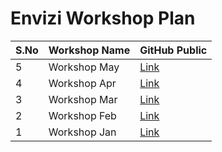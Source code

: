 # Envizi Workshop Plan

<table>
    <thead>
        <th>S.No</th>
        <th>Workshop Name</th>
        <th>GitHub Public</th>
    </thead>
    <tr>
        <td>5</td>
        <td>Workshop May</td>
        <td><a href="./readme-05-may.md">Link</a></td>
   </tr>   
    <tr>
        <td>4</td>
        <td>Workshop Apr</td>
        <td><a href="./readme-04-apr.md">Link</a></td>
   </tr>   
    <tr>
        <td>3</td>
        <td>Workshop Mar</td>
        <td><a href="./readme-03-mar.md">Link</a></td>
   </tr>   
    <tr>
        <td>2</td>
        <td> Workshop Feb</td>
        <td><a href="./readme-02-feb.md">Link</a></td>
   </tr>
    <tr>
        <td>1</td>
        <td> Workshop Jan</td>
        <td><a href="./readme-01-jan.md">Link</a></td>
   </tr>
</table>